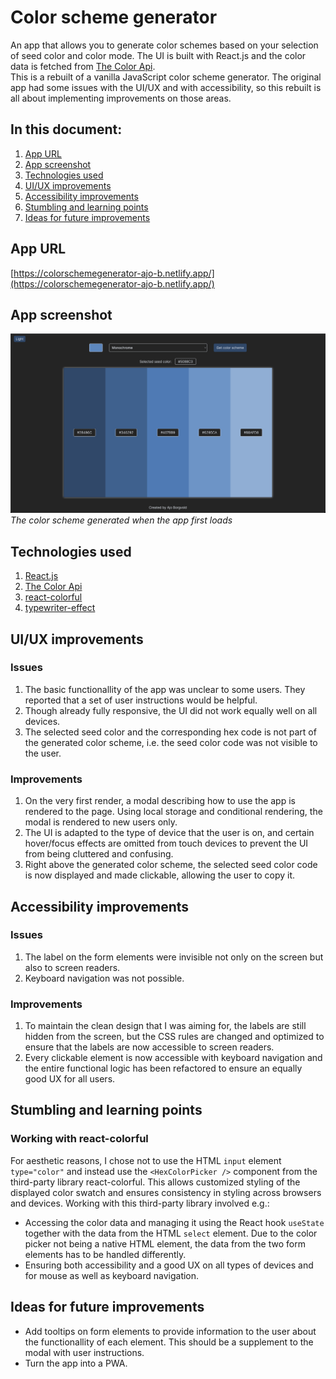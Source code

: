# Color scheme generator
An app that allows you to generate color schemes based on your selection of seed color and color mode. The UI is built with React.js and the color data is fetched from [The Color Api](https://www.thecolorapi.com/).  
This is a rebuilt of a vanilla JavaScript color scheme generator. The original app had some issues with the UI/UX and with accessibility, so this rebuilt is all about implementing improvements on those areas.

## In this document:
1. [App URL](#app-url)
2. [App screenshot](#app-screenshot)
3. [Technologies used](#technologies-used)
4. [UI/UX improvements](#ui/ux-improvements)
5. [Accessibility improvements](#accessibility-improvements)
6. [Stumbling and learning points](#stumbling-and-learning-points)
7. [Ideas for future improvements](#ideas-for-future-improvements)


## App URL
[https://colorschemegenerator-ajo-b.netlify.app/](https://colorschemegenerator-ajo-b.netlify.app/)


## App screenshot
![Color scheme generator](/src/assets/screenshot.png)
*The color scheme generated when the app first loads*


## Technologies used
1. [React.js](https://react.dev/)
2. [The Color Api](https://www.thecolorapi.com/)
3. [react-colorful](https://www.npmjs.com/package/react-colorful)
4. [typewriter-effect](https://www.npmjs.com/package/typewriter-effect)


## UI/UX improvements
### Issues
1. The basic functionallity of the app was unclear to some users. They reported that a set of user instructions would be helpful.
2. Though already fully responsive, the UI did not work equally well on all devices.
3. The selected seed color and the corresponding hex code is not part of the generated color scheme, i.e. the seed color code was not visible to the user.

### Improvements
1. On the very first render, a modal describing how to use the app is rendered to the page. Using local storage and conditional rendering, the modal is rendered to new users only.
2. The UI is adapted to the type of device that the user is on, and certain hover/focus effects are omitted from touch devices to prevent the UI from being cluttered and confusing.
3. Right above the generated color scheme, the selected seed color code is now displayed and made clickable, allowing the user to copy it.


## Accessibility improvements
### Issues
1. The label on the form elements were invisible not only on the screen but also to screen readers.
2. Keyboard navigation was not possible.

### Improvements
1. To maintain the clean design that I was aiming for, the labels are still hidden from the screen, but the CSS rules are changed and optimized to ensure that the labels are now accessible to screen readers.
2. Every clickable element is now accessible with keyboard navigation and the entire functional logic has been refactored to ensure an equally good UX for all users.


## Stumbling and learning points
### Working with react-colorful
For aesthetic reasons, I chose not to use the HTML `input` element `type="color"` and instead use the `<HexColorPicker />` component from the third-party library react-colorful. This allows customized styling of the displayed color swatch and ensures consistency in styling across browsers and devices. Working with this third-party library involved e.g.:
- Accessing the color data and managing it using the React hook `useState` together with the data from the HTML `select` element. Due to the color picker not being a native HTML element, the data from the two form elements has to be handled differently.
- Ensuring both accessibility and a good UX on all types of devices and for mouse as well as keyboard navigation.


## Ideas for future improvements
- Add tooltips on form elements to provide information to the user about the functionallity of each element. This should be a supplement to the modal with user instructions.
- Turn the app into a PWA.